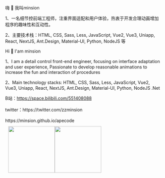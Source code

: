 
嗨 👋 我叫minsion

1、一名细节控前端工程师，注重界面适配和用户体验，热衷于开发合理动画增加程序的趣味性和互动性。

2、主要技术栈：HTML, CSS, Sass, Less, JavaScript, Vue2, Vue3, Uniapp, React, NextJS, Ant.Design, Material-UI, Python, NodeJS 等


Hi 👋 I'am minsion

1、I am a detail control front-end engineer, focusing on interface adaptation and user experience, Passionate to develop reasonable animations to increase the fun and interaction of procedures

2、Main technology stacks: HTML, CSS, Sass, Less, JavaScript, Vue2, Vue3, Uniapp, React, NextJS, Ant.Design, Material-UI, Python, NodeJS .Net


<div>B站：<a href="https://space.bilibili.com/551408088" target="_blank">https://space.bilibili.com/551408088</a></div>
<br />
<div>twitter：https://twitter.com/zzminsion</div>
<br />
<div>https://minsion.github.io/apecode</div>


<div style="display: flex;margin: 10px">
  <img style="height: 150px;" src="https://github-readme-stats.vercel.app/api?username=minsion&show_icons=true&count_private=true&hide=prs&bg_color=0,73FA79,73FDFF,D783FF&theme=default_repocard" />
  <img style="height: 150px;" src="https://github-readme-stats.vercel.app/api/top-langs/?username=minsion&hide_title=true&hide_border=true&layout=compact&bg_color=0,73FA79,73FDFF,D783FF&theme=graywhite&locale=cn" />
</div>

<!-- ### My GitHub Contributions -->

<!-- ![](https://raw.githubusercontent.com/minsion/minsion/main/assets/github-contribution-grid-snake.svg) -->
